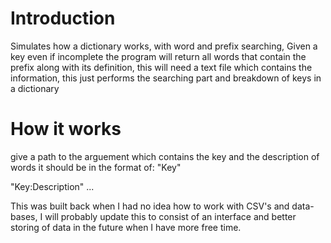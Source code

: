 # Introduction
Simulates how a dictionary works, with word and prefix searching, Given a key even if incomplete the program will return all words that contain the prefix along with its definition, this will need a text file which contains the information, this just performs the searching part and breakdown of keys in a dictionary

# How it works 
give a path to the arguement which contains the key and the description of words it should be in the format of:
"Key"

"Key:Description"
...

This was built back when I had no idea how to work with CSV's and data-bases, I will probably update this to consist of an interface and better storing of data in the future when I have more free time.
